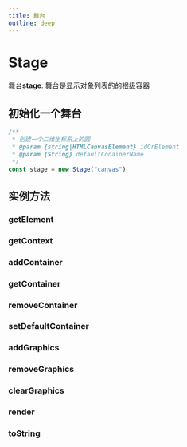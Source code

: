 ```yaml
---
title: 舞台
outline: deep
---
```


# Stage

舞台**stage**: 舞台是显示对象列表的的根级容器

## 初始化一个舞台

```js
/**
 * 创建一个二维坐标系上的圆
 * @param {string|HTMLCanvasElement} idOrElement
 * @param {String} defaultConainerName
 */
const stage = new Stage("canvas")
```

## 实例方法

### getElement

### getContext

### addContainer

### getContainer

### removeContainer

### setDefaultContainer

### addGraphics

### removeGraphics

### clearGraphics

### render

### toString
